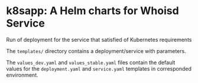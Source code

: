 k8sapp: A Helm charts for Whoisd Service
========================================

Run of deployment for the service that satisfied of Kubernetes requirements

The `templates/` directory contains a deployment/service with parameters.

The `values_dev.yaml` and `values_stable.yaml` files contain the default values for the
`deployment.yaml` and `service.yaml` templates in corresponded environment.
